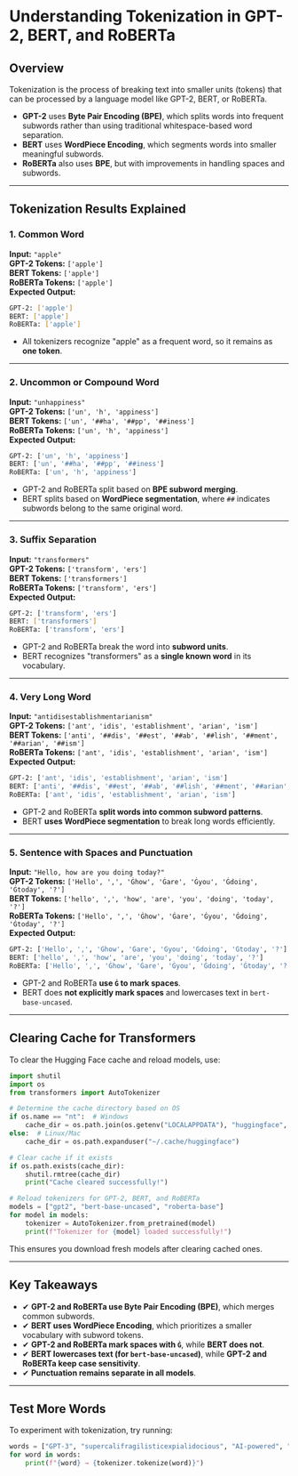 # **Understanding Tokenization in GPT-2, BERT, and RoBERTa**

## **Overview**
Tokenization is the process of breaking text into smaller units (tokens) that can be processed by a language model like GPT-2, BERT, or RoBERTa. 
- **GPT-2** uses **Byte Pair Encoding (BPE)**, which splits words into frequent subwords rather than using traditional whitespace-based word separation.
- **BERT** uses **WordPiece Encoding**, which segments words into smaller meaningful subwords.
- **RoBERTa** also uses **BPE**, but with improvements in handling spaces and subwords.

---

## **Tokenization Results Explained**

### **1. Common Word**
**Input:** `"apple"`  
**GPT-2 Tokens:** `['apple']`  
**BERT Tokens:** `['apple']`  
**RoBERTa Tokens:** `['apple']`  
**Expected Output:**
```bash
GPT-2: ['apple']
BERT: ['apple']
RoBERTa: ['apple']
```
- All tokenizers recognize "apple" as a frequent word, so it remains as **one token**.

---

### **2. Uncommon or Compound Word**
**Input:** `"unhappiness"`  
**GPT-2 Tokens:** `['un', 'h', 'appiness']`  
**BERT Tokens:** `['un', '##ha', '##pp', '##iness']`  
**RoBERTa Tokens:** `['un', 'h', 'appiness']`  
**Expected Output:**
```bash
GPT-2: ['un', 'h', 'appiness']
BERT: ['un', '##ha', '##pp', '##iness']
RoBERTa: ['un', 'h', 'appiness']
```
- GPT-2 and RoBERTa split based on **BPE subword merging**.
- BERT splits based on **WordPiece segmentation**, where `##` indicates subwords belong to the same original word.

---

### **3. Suffix Separation**
**Input:** `"transformers"`  
**GPT-2 Tokens:** `['transform', 'ers']`  
**BERT Tokens:** `['transformers']`  
**RoBERTa Tokens:** `['transform', 'ers']`  
**Expected Output:**
```bash
GPT-2: ['transform', 'ers']
BERT: ['transformers']
RoBERTa: ['transform', 'ers']
```
- GPT-2 and RoBERTa break the word into **subword units**.
- BERT recognizes "transformers" as a **single known word** in its vocabulary.

---

### **4. Very Long Word**
**Input:** `"antidisestablishmentarianism"`  
**GPT-2 Tokens:** `['ant', 'idis', 'establishment', 'arian', 'ism']`  
**BERT Tokens:** `['anti', '##dis', '##est', '##ab', '##lish', '##ment', '##arian', '##ism']`  
**RoBERTa Tokens:** `['ant', 'idis', 'establishment', 'arian', 'ism']`  
**Expected Output:**
```bash
GPT-2: ['ant', 'idis', 'establishment', 'arian', 'ism']
BERT: ['anti', '##dis', '##est', '##ab', '##lish', '##ment', '##arian', '##ism']
RoBERTa: ['ant', 'idis', 'establishment', 'arian', 'ism']
```
- GPT-2 and RoBERTa **split words into common subword patterns**.
- BERT **uses WordPiece segmentation** to break long words efficiently.

---

### **5. Sentence with Spaces and Punctuation**
**Input:** `"Hello, how are you doing today?"`  
**GPT-2 Tokens:** `['Hello', ',', 'Ġhow', 'Ġare', 'Ġyou', 'Ġdoing', 'Ġtoday', '?']`  
**BERT Tokens:** `['hello', ',', 'how', 'are', 'you', 'doing', 'today', '?']`  
**RoBERTa Tokens:** `['Hello', ',', 'Ġhow', 'Ġare', 'Ġyou', 'Ġdoing', 'Ġtoday', '?']`  
**Expected Output:**
```bash
GPT-2: ['Hello', ',', 'Ġhow', 'Ġare', 'Ġyou', 'Ġdoing', 'Ġtoday', '?']
BERT: ['hello', ',', 'how', 'are', 'you', 'doing', 'today', '?']
RoBERTa: ['Hello', ',', 'Ġhow', 'Ġare', 'Ġyou', 'Ġdoing', 'Ġtoday', '?']
```
- GPT-2 and RoBERTa **use `Ġ` to mark spaces**.
- BERT does **not explicitly mark spaces** and lowercases text in `bert-base-uncased`.

---

## **Clearing Cache for Transformers**
To clear the Hugging Face cache and reload models, use:
```python
import shutil
import os
from transformers import AutoTokenizer

# Determine the cache directory based on OS
if os.name == "nt":  # Windows
    cache_dir = os.path.join(os.getenv("LOCALAPPDATA"), "huggingface", "transformers")
else:  # Linux/Mac
    cache_dir = os.path.expanduser("~/.cache/huggingface")

# Clear cache if it exists
if os.path.exists(cache_dir):
    shutil.rmtree(cache_dir)
    print("Cache cleared successfully!")

# Reload tokenizers for GPT-2, BERT, and RoBERTa
models = ["gpt2", "bert-base-uncased", "roberta-base"]
for model in models:
    tokenizer = AutoTokenizer.from_pretrained(model)
    print(f"Tokenizer for {model} loaded successfully!")
```
This ensures you download fresh models after clearing cached ones.

---

## **Key Takeaways**
- ✔ **GPT-2 and RoBERTa use Byte Pair Encoding (BPE)**, which merges common subwords.
- ✔ **BERT uses WordPiece Encoding**, which prioritizes a smaller vocabulary with subword tokens.
- ✔ **GPT-2 and RoBERTa mark spaces with `Ġ`**, while **BERT does not**.
- ✔ **BERT lowercases text (for `bert-base-uncased`)**, while **GPT-2 and RoBERTa keep case sensitivity**.
- ✔ **Punctuation remains separate in all models**.

---

## **Test More Words**
To experiment with tokenization, try running:
```python
words = ["GPT-3", "supercalifragilisticexpialidocious", "AI-powered", "discombobulated"]
for word in words:
    print(f"{word} → {tokenizer.tokenize(word)}")
```
